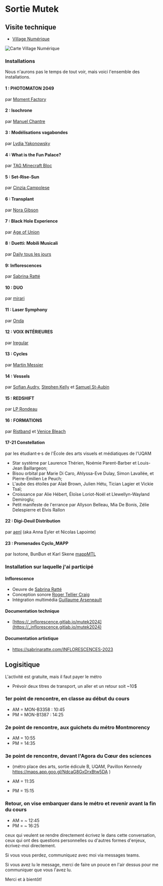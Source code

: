 # Sortie Mutek 

## Visite technique

* [Village Numérique](https://village-numerique.mutek.org/) 

![Carte Village Numérique](village_numérique.png)


### Installations 

Nous n'aurons pas le temps de tout voir, mais voici l'ensemble des installations.

#### 1 : PHOTOMATON 2049
par [Moment Factory](https://momentfactory.com/home)

#### 2 : Isochrone 
par [Manuel Chantre](http://www.manuelchantre.com/)


#### 3 : Modélisations vagabondes 
par [Lydia Yakonowsky](https://www.lydiayakonowsky.ca/)

#### 4 : What is the Fun Palace? 
par [TAG Minecraft Bloc](http://minecraftbloc.milieux.ca/)

#### 5 : Set-Rise-Sun
par [Cinzia Campolese](https://www.cinziac.net/)

#### 6 : Transplant
par [Nora Gibson](https://www.noragibsonvisualist.com/)


#### 7 : Black Hole Experience
par [Age of Union](https://ageofunion.com/)

#### 8 : Duetti: Mobili Musicali
par [Daily tous les jours](https://www.dailytouslesjours.com/en)

#### 9: Inflorescences
par [Sabrina Ratté](https://sabrinaratte.com/)

#### 10 : DUO 
par [mirari](https://mirari.art/en/)

#### 11 : Laser Symphony
par [Onda](https://ondastudio.art/)

#### 12 : VOIX INTÉRIEURES 
par [Iregular](https://iregular.io/)


####  13 : Cycles 
par [Martin Messier](https://martinmessier.art/)

#### 14 : Vessels

par [Sofian Audry](https://sofianaudry.com/), [Stephen Kelly](http://creativealgorithms.ca/) et [Samuel St-Aubin](https://www.samuelstaubin.com/)

#### 15 : REDSHIFT 
par [LP Rondeau](http://patenteux.com/wp/)


#### 16 : FORMATIONS

par [Ristband](https://www.ristband.co/) et [Venice Bleach](https://www.venicebleachofficial.com/)


#### 17-21 Constellation
par les étudiant·e·s de l'École des arts visuels et médiatiques de l'UQAM

* Star système par Laurence Thérien, Noémie Parent-Barber et Louis-Jean Baillargeon;
* Bisou orbital par Marie Di Caro, Ahlyssa-Eve Dulay, Simon Lavallée, et Pierre-Emilien Le Peuch;
* L'aube des étoiles par Alaë Brown, Julien Hétu, Tician Lagier et Vickie Tsaï;
* Croissance par Alie Hébert, Éloïse Loriot-Noël et Llewellyn-Wayland Demiroglu;
* Petit manifeste de l'errance par Allyson Belleau, Mia De Bonis, Zélie Delespierre et Elvis Rallon

 
#### 22 : Digi-Deuil Distribution
par [aenl](http://www.aenl.net/) (aka Anna Eyler et Nicolas Lapointe)

#### 23 : Promenades Cyclo_MAPP 
par Isotone, BunBun et Karl Skene [mappMTL](https://www.mappmtl.com/en)


### Installation sur laquelle j'ai participé

#### Inflorescence 

* Oeuvre de [Sabrina Ratté](https://sabrinaratte.com/)
* Conception sonore [Roger Tellier Craig](https://rogertelliercraig.com/)
* Intégration multimédia [Guillaume Arseneault](gllm.ca) 

#### Documentation technique

* [https://_inflorescence.gitlab.io/mutek2024](https://_inflorescence.gitlab.io/mutek2024)

#### Documentation artistique

* https://sabrinaratte.com/INFLORESCENCES-2023



## Logisitique 

L'activité est gratuite, mais il faut payer le métro 
* Prévoir deux titres de transport, un aller et un retour soit ~10$


### 1er point de rencontre, en classe au début du cours 

* AM = MON-B3358 : 10:45 
* PM = MON-B1387  : 14:25 

### 2e point de rencontre, aux guichets du métro Montmorency
* AM = 10:55
* PM = 14:35

### 3e point de rencontre, devant l'Agora du Cœur des sciences 
* (métro place des arts, sortie édicule B, UQAM, Pavillon Kennedy  https://maps.app.goo.gl/NdcaG8GxDrxBtw5DA )

* AM = 11:35
* PM = 15:15


### Retour, on vise embarquer dans le métro et revenir avant la fin du cours

* AM = ~ 12:45
* PM = ~ 16:25

ceux qui veulent se rendre directement écrivez le dans cette conversation, ceux qui ont des questions personnelles ou d'autres formes d'enjeux, écrivez-moi directement. 
 
Si vous vous perdez, communiquez avec moi via messages teams.
 
Si vous avez lu le message, merci de faire un pouce en l'air dessus pour me communiquer que vous l'avez lu. 
 
Merci et à bientôt!


